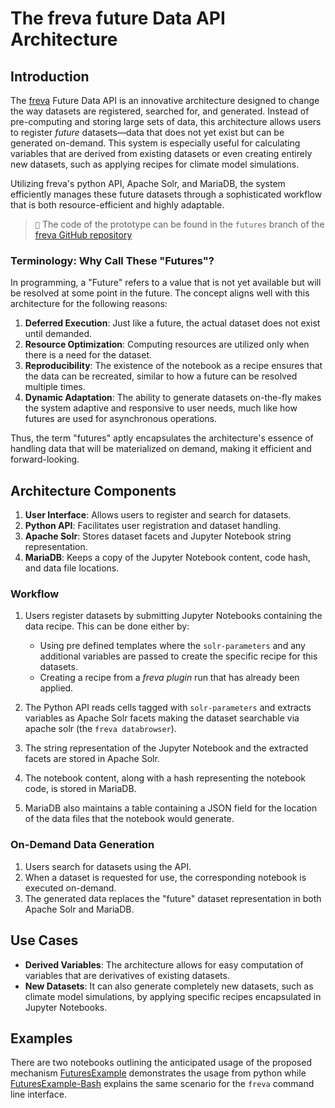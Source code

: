 # The freva future Data API Architecture

## Introduction

The [freva](https://freva-clint.github.io/freva/) Future Data API is an
innovative architecture designed to change the way datasets are registered,
searched for, and generated.
Instead of pre-computing and storing large sets of data, this architecture
allows users to register *future* datasets—data that does not yet exist but
can be generated on-demand. This system is especially useful for calculating
variables that are derived from existing datasets or even creating entirely
new datasets, such as applying recipes for climate model simulations.

Utilizing freva's python API, Apache Solr, and MariaDB, the system efficiently
manages these future datasets through a sophisticated workflow that is both
resource-efficient and highly adaptable.

> ``📝`` The code of the prototype can be found in the `futures` branch of
         the [freva GitHub repository](https://github.com/FREVA-CLINT/freva/tree/futures)

### Terminology: Why Call These "Futures"?

In programming, a "Future" refers to a value that is not yet available but
will be resolved at some point in the future. The concept aligns well with
this architecture for the following reasons:

1. **Deferred Execution**: Just like a future, the actual dataset does not
    exist until demanded.
2. **Resource Optimization**: Computing resources are utilized only when
    there is a need for the dataset.
3. **Reproducibility**: The existence of the notebook as a recipe ensures
    that the data can be recreated, similar to how a future can be resolved
    multiple times.
4. **Dynamic Adaptation**: The ability to generate datasets on-the-fly makes
    the system adaptive and responsive to user needs, much like how futures
    are used for asynchronous operations.

Thus, the term "futures" aptly encapsulates the architecture's essence of
handling data that will be materialized on demand, making it efficient and
forward-looking.


## Architecture Components

1. **User Interface**: Allows users to register and search for datasets.
2. **Python API**: Facilitates user registration and dataset handling.
3. **Apache Solr**: Stores dataset facets and Jupyter Notebook string
    representation.
4. **MariaDB**: Keeps a copy of the Jupyter Notebook content, code hash, and
    data file locations.

### Workflow

1. Users register datasets by submitting Jupyter Notebooks containing the
    data recipe. This can be done either by:

    * Using pre defined templates where the `solr-parameters` and any
      additional variables are passed to create the specific recipe for
      this datasets.
    * Creating a recipe from a *freva plugin* run that has already been
      applied.

2. The Python API reads cells tagged with `solr-parameters` and extracts
    variables as Apache Solr facets making the dataset searchable via apache
    solr (the `freva databrowser`).
3. The string representation of the Jupyter Notebook and the extracted facets
    are stored in Apache Solr.
4. The notebook content, along with a hash representing the notebook code,
    is stored in MariaDB.
5. MariaDB also maintains a table containing a JSON field for the location of
    the data files that the notebook would generate.

### On-Demand Data Generation

1. Users search for datasets using the API.
2. When a dataset is requested for use, the corresponding notebook is
    executed on-demand.
3. The generated data replaces the "future" dataset representation in
    both Apache Solr and MariaDB.

## Use Cases

- **Derived Variables**: The architecture allows for easy computation of
    variables that are derivatives of existing datasets.
- **New Datasets**: It can also generate completely new datasets, such as
    climate model simulations, by applying specific recipes encapsulated
    in Jupyter Notebooks.


## Examples
There are two notebooks outlining the anticipated usage of the proposed
mechanism [FuturesExample](FuturesExample.ipynb) demonstrates the usage from python while
[FuturesExample-Bash](FuturesExample-Bash.ipynb) explains the same scenario for the `freva`
command line interface.
